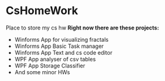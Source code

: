 # CsHomeWork
Place to store my cs hw
**Right now there are these projects:**
* Winforms App for visualizing fractals
* Winforms App Basic Task manager
* Winforms App Text and cs code editor
* WPF App analyser of csv tables
* WPF App Storage Classifier
* And some minor HWs